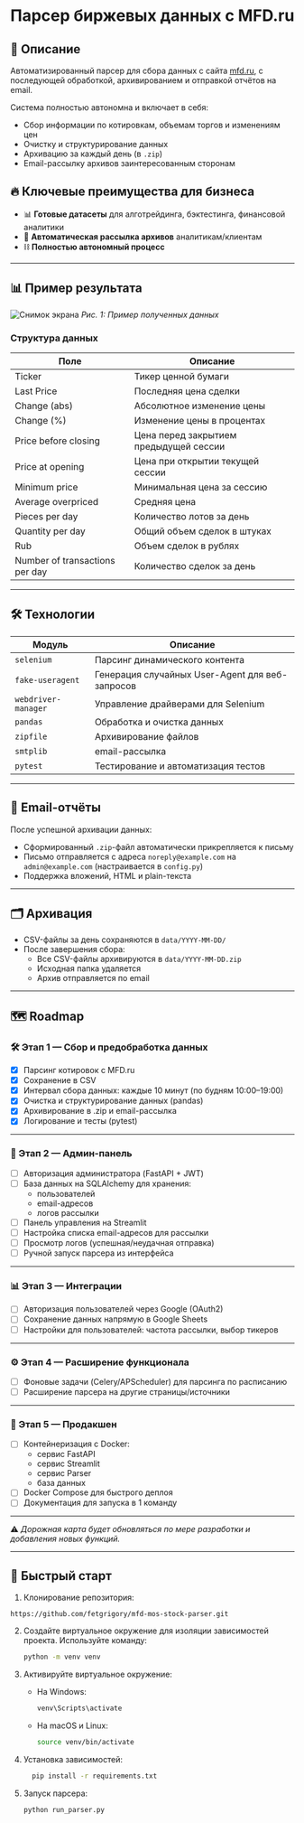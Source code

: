 # Парсер биржевых данных с MFD.ru

## 📌 Описание
Автоматизированный парсер для сбора данных с сайта [mfd.ru](https://mfd.ru/marketdata/?id=5&mode=0), с последующей обработкой, архивированием и отправкой отчётов на email.

Система полностью автономна и включает в себя:
- Сбор информации по котировкам, объемам торгов и изменениям цен
- Очистку и структурирование данных
- Архивацию за каждый день (в `.zip`)
- Email-рассылку архивов заинтересованным сторонам

## 🔥 Ключевые преимущества для бизнеса
- 📊 **Готовые датасеты** для алготрейдинга, бэктестинга, финансовой аналитики
- 📨 **Автоматическая рассылка архивов** аналитикам/клиентам
- ⛓ **Полностью автономный процесс**

---

## 📊 Пример результата
![Снимок экрана](https://github.com/user-attachments/assets/b59d4643-c1e4-4cf6-883a-3e8c8ce7fa1a)
*Рис. 1: Пример полученных данных*

### Структура данных
Поле | Описание
-----|---------
Ticker | Тикер ценной бумаги
Last Price | Последняя цена сделки
Change (abs)|  Абсолютное изменение цены
Change (%) | Изменение цены в процентах
Price before closing | Цена перед закрытием предыдущей сессии
Price at opening |  Цена при открытии текущей сессии
Minimum price |   Минимальная цена за сессию
Average overpriced |    Средняя цена
Pieces per day |    Количество лотов за день
Quantity per day | Общий объем сделок в штуках
Rub         | Объем сделок в рублях
Number of transactions per day | Количество сделок за день

---


## 🛠️ Технологии

| Модуль          | Описание                          |
|-----------------|-----------------------------------|
| `selenium`      | Парсинг динамического контента|
| `fake-useragent`| Генерация случайных User-Agent для веб-запросов|
| `webdriver-manager`| Управление драйверами для Selenium|
| `pandas`| Обработка и очистка данных|
| `zipfile`| Архивирование файлов|
| `smtplib`| email-рассылка|
| `pytest`| Тестирование и автоматизация тестов|
---

## 📨 Email-отчёты

После успешной архивации данных:
- Сформированный `.zip`-файл автоматически прикрепляется к письму
- Письмо отправляется с адреса `noreply@example.com` на `admin@example.com` (настраивается в `config.py`)
- Поддержка вложений, HTML и plain-текста

---

## 🗂 Архивация

- CSV-файлы за день сохраняются в `data/YYYY-MM-DD/`
- После завершения сбора:
  - Все CSV-файлы архивируются в `data/YYYY-MM-DD.zip`
  - Исходная папка удаляется
  - Архив отправляется по email

---
## 🗺 Roadmap

### 🛠 Этап 1 — Сбор и предобработка данных
- [x] Парсинг котировок с MFD.ru   
- [x] Сохранение в CSV
- [x] Интервал сбора данных: каждые 10 минут (по будням 10:00–19:00)
- [x] Очистка и структурирование данных (pandas)  
- [x] Архивирование в .zip и email-рассылка  
- [x] Логирование и тесты (pytest)  

---

### 🔑 Этап 2 — Админ-панель
- [ ] Авторизация администратора (FastAPI + JWT)
- [ ] База данных на SQLAlchemy для хранения:
    - пользователей
    - email-адресов
    - логов рассылки  
- [ ] Панель управления на Streamlit  
- [ ] Настройка списка email-адресов для рассылки  
- [ ] Просмотр логов (успешная/неудачная отправка)  
- [ ] Ручной запуск парсера из интерфейса  

---

### 📊 Этап 3 — Интеграции
- [ ] Авторизация пользователей через Google (OAuth2)  
- [ ] Сохранение данных напрямую в Google Sheets  
- [ ] Настройки для пользователей: частота рассылки, выбор тикеров  

---

### ⚙️ Этап 4 — Расширение функционала
- [ ] Фоновые задачи (Celery/APScheduler) для парсинга по расписанию  
- [ ] Расширение парсера на другие страницы/источники  

---

### 🐳 Этап 5 — Продакшен
- [ ] Контейнеризация с Docker:  
  - сервис FastAPI  
  - сервис Streamlit  
  - сервис Parser  
  - база данных  
- [ ] Docker Compose для быстрого деплоя  
- [ ] Документация для запуска в 1 команду  

---

⚠️ *Дорожная карта будет обновляться по мере разработки и добавления новых функций.*

---

## 🚀 Быстрый старт
1. Клонирование репозитория:
 ```
https://github.com/fetgrigory/mfd-mos-stock-parser.git
   ```
2. Создайте виртуальное окружение для изоляции зависимостей проекта. 
   Используйте команду:
   ```bash
   python -m venv venv
   ```

3. Активируйте виртуальное окружение:
   - На Windows:
     ```bash
     venv\Scripts\activate
     ```
   - На macOS и Linux:
     ```bash
     source venv/bin/activate
     ```
4. Установка зависимостей:
   ```bash
     pip install -r requirements.txt
     ```
5. Запуск парсера:
   ```bash
   python run_parser.py
   ```
